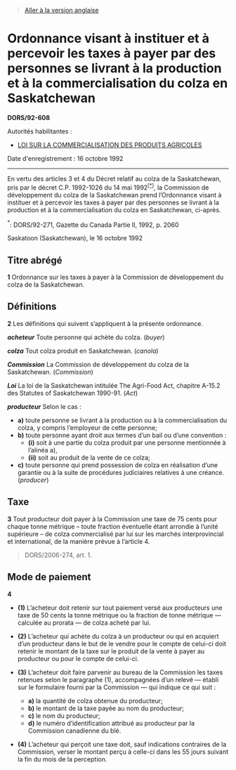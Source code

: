 > [Aller à la version anglaise](/en/Regulations/Statutory%20Orders%20and%20Regulations/92/608.md)

# Ordonnance visant à instituer et à percevoir les taxes à payer par des personnes se livrant à la production et à la commercialisation du colza en Saskatchewan

**DORS/92-608**

Autorités habilitantes : 
- [LOI SUR LA COMMERCIALISATION DES PRODUITS AGRICOLES](/fr/Lois/Lois%20révisées%20du%20Canada/A/A-6.md)

Date d'enregistrement : 16 octobre 1992

----------

En vertu des articles 3 et 4 du Décret relatif au colza de la Saskatchewan, pris par le décret C.P. 1992-1026 du 14 mai 1992<sup><a href='#footnote1_f'>[*]</a></sup>, la Commission de développement du colza de la Saskatchewan prend l’Ordonnance visant à instituer et à percevoir les taxes à payer par des personnes se livrant à la production et à la commercialisation du colza en Saskatchewan, ci-après.

<a name='footnote1_f'><sup>*</sup></a>: DORS/92-271, Gazette du Canada Partie II, 1992, p. 2060<br />

Saskatoon (Saskatchewan), le 16 octobre 1992




## Titre abrégé


**1** Ordonnance sur les taxes à payer à la Commission de développement du colza de la Saskatchewan.




## Définitions


**2** Les définitions qui suivent s’appliquent à la présente ordonnance.

***acheteur*** Toute personne qui achète du colza. (*buyer*)

***colza*** Tout colza produit en Saskatchewan. (*canola*)

***Commission*** La Commission de développement du colza de la Saskatchewan. (*Commission*)

***Loi*** La loi de la Saskatchewan intitulée The Agri-Food Act, chapitre A-15.2 des Statutes of Saskatchewan 1990-91. (*Act*)

***producteur*** Selon le cas :
- **a)** toute personne se livrant à la production ou à la commercialisation du colza, y compris l’employeur de cette personne;
- **b)** toute personne ayant droit aux termes d’un bail ou d’une convention :
	- **(i)** soit à une partie du colza produit par une personne mentionnée à l’alinéa a),
	- **(ii)** soit au produit de la vente de ce colza;
- **c)** toute personne qui prend possession de colza en réalisation d’une garantie ou à la suite de procédures judiciaires relatives à une créance. (*producer*)




## Taxe


**3** Tout producteur doit payer à la Commission une taxe de 75 cents pour chaque tonne métrique – toute fraction éventuelle étant arrondie à l’unité supérieure – de colza commercialisé par lui sur les marchés interprovincial et international, de la manière prévue à l’article 4.
> DORS/2006-274, art. 1.





## Mode de paiement


**4** 

- **(1)** L’acheteur doit retenir sur tout paiement versé aux producteurs une taxe de 50 cents la tonne métrique ou la fraction de tonne métrique — calculée au prorata — de colza acheté par lui.

- **(2)** L’acheteur qui achète du colza à un producteur ou qui en acquiert d’un producteur dans le but de le vendre pour le compte de celui-ci doit retenir le montant de la taxe sur le produit de la vente à payer au producteur ou pour le compte de celui-ci.

- **(3)** L’acheteur doit faire parvenir au bureau de la Commission les taxes retenues selon le paragraphe (1), accompagnées d’un relevé — établi sur le formulaire fourni par la Commission — qui indique ce qui suit :
	- **a)** la quantité de colza obtenue du producteur;
	- **b)** le montant de la taxe payée au nom du producteur;
	- **c)** le nom du producteur;
	- **d)** le numéro d’identification attribué au producteur par la Commission canadienne du blé.

- **(4)** L’acheteur qui perçoit une taxe doit, sauf indications contraires de la Commission, verser le montant perçu à celle-ci dans les 55 jours suivant la fin du mois de la perception.



